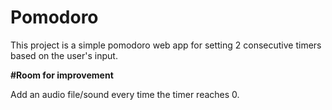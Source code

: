 # Pomodoro

This project is a simple pomodoro web app for setting 2 consecutive timers based on the user's input.


**#Room for improvement**

Add an audio file/sound every time the timer reaches 0.

